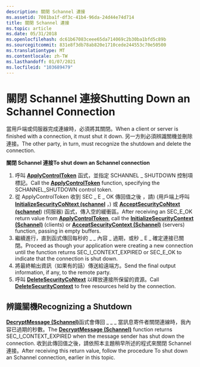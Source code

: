 ```yaml
---
description: 關閉 Schannel 連接
ms.assetid: 7081ba1f-df3c-41b4-96da-24d44e74d714
title: 關閉 Schannel 連接
ms.topic: article
ms.date: 05/31/2018
ms.openlocfilehash: dc61b67083ceee65da714069c2b30ba1bfd5c89b
ms.sourcegitcommit: 831e8f3db78ab820e1710cede244553c70e50500
ms.translationtype: MT
ms.contentlocale: zh-TW
ms.lasthandoff: 01/07/2021
ms.locfileid: "103689479"
---
```

# <a name="shutting-down-an-schannel-connection"></a><span data-ttu-id="580e1-103">關閉 Schannel 連接</span><span class="sxs-lookup"><span data-stu-id="580e1-103">Shutting Down an Schannel Connection</span></span>

<span data-ttu-id="580e1-104">當用戶端或伺服器完成連線時，必須將其關閉。</span><span class="sxs-lookup"><span data-stu-id="580e1-104">When a client or server is finished with a connection, it must shut it down.</span></span> <span data-ttu-id="580e1-105">另一方則必須辨識關機並刪除連接。</span><span class="sxs-lookup"><span data-stu-id="580e1-105">The other party, in turn, must recognize the shutdown and delete the connection.</span></span>

<span data-ttu-id="580e1-106">**關閉 Schannel 連接**</span><span class="sxs-lookup"><span data-stu-id="580e1-106">**To shut down an Schannel connection**</span></span>

1.  <span data-ttu-id="580e1-107">呼叫 [**ApplyControlToken**](/windows/desktop/api/Sspi/nf-sspi-applycontroltoken) 函式，並指定 SCHANNEL \_ SHUTDOWN 控制項標記。</span><span class="sxs-lookup"><span data-stu-id="580e1-107">Call the [**ApplyControlToken**](/windows/desktop/api/Sspi/nf-sspi-applycontroltoken) function, specifying the SCHANNEL\_SHUTDOWN control token.</span></span>
2.  <span data-ttu-id="580e1-108">從 ApplyControlToken 收到 SEC \_ E \_ OK 傳回值之後 [](/windows/desktop/api/Sspi/nf-sspi-applycontroltoken)，請)  (用戶端上呼叫 [**InitializeSecurityCoNtext (schannel**](/windows/win32/api/rrascfg/nn-rrascfg-ieapproviderconfig) ，) 或 [**AcceptSecurityCoNtext (schannel**](/windows/win32/api/sspi/nf-sspi-acceptsecuritycontext))  (伺服器) 函式，傳入空的緩衝區。</span><span class="sxs-lookup"><span data-stu-id="580e1-108">After receiving an SEC\_E\_OK return value from [**ApplyControlToken**](/windows/desktop/api/Sspi/nf-sspi-applycontroltoken), call the [**InitializeSecurityContext (Schannel)**](/windows/win32/api/rrascfg/nn-rrascfg-ieapproviderconfig) (clients) or [**AcceptSecurityContext (Schannel)**](/windows/win32/api/sspi/nf-sspi-acceptsecuritycontext) (servers) function, passing in empty buffers.</span></span>
3.  <span data-ttu-id="580e1-109">繼續進行，直到函式傳回每秒的 \_ \_ 內容 \_ 過期，或秒 \_ E \_ 確定連接已關閉。</span><span class="sxs-lookup"><span data-stu-id="580e1-109">Proceed as though your application were creating a new connection until the function returns SEC\_I\_CONTEXT\_EXPIRED or SEC\_E\_OK to indicate that the connection is shut down.</span></span>
4.  <span data-ttu-id="580e1-110">將最終輸出資訊（如果有的話）傳送給遠端方。</span><span class="sxs-lookup"><span data-stu-id="580e1-110">Send the final output information, if any, to the remote party.</span></span>
5.  <span data-ttu-id="580e1-111">呼叫 [**DeleteSecurityCoNtext**](/windows/desktop/api/Sspi/nf-sspi-deletesecuritycontext) 以釋放連接所保留的資源。</span><span class="sxs-lookup"><span data-stu-id="580e1-111">Call [**DeleteSecurityContext**](/windows/desktop/api/Sspi/nf-sspi-deletesecuritycontext) to free resources held by the connection.</span></span>

## <a name="recognizing-a-shutdown"></a><span data-ttu-id="580e1-112">辨識關機</span><span class="sxs-lookup"><span data-stu-id="580e1-112">Recognizing a Shutdown</span></span>

<span data-ttu-id="580e1-113">[**DecryptMessage (Schannel)**](/windows/win32/api/sspi/nf-sspi-decryptmessage)函式會傳回 \_ \_ \_ 當訊息寄件者關閉連線時，我內容已過期的秒數。</span><span class="sxs-lookup"><span data-stu-id="580e1-113">The [**DecryptMessage (Schannel)**](/windows/win32/api/sspi/nf-sspi-decryptmessage) function returns SEC\_I\_CONTEXT\_EXPIRED when the message sender has shut down the connection.</span></span> <span data-ttu-id="580e1-114">收到此傳回值之後，請依照本主題稍早所述的程式來關閉 Schannel 連接。</span><span class="sxs-lookup"><span data-stu-id="580e1-114">After receiving this return value, follow the procedure To shut down an Schannel connection, earlier in this topic.</span></span>

 

 
